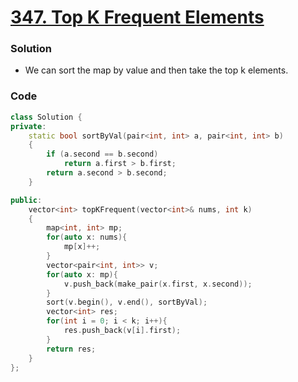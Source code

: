 # [347. Top K Frequent Elements](https://leetcode.com/problems/top-k-frequent-elements/)

### Solution

-   We can sort the map by value and then take the top k elements.

### Code

```cpp
class Solution {
private:
    static bool sortByVal(pair<int, int> a, pair<int, int> b)
    {
        if (a.second == b.second)
            return a.first > b.first;
        return a.second > b.second;
    }

public:
    vector<int> topKFrequent(vector<int>& nums, int k)
    {
        map<int, int> mp;
        for(auto x: nums){
            mp[x]++;
        }
        vector<pair<int, int>> v;
        for(auto x: mp){
            v.push_back(make_pair(x.first, x.second));
        }
        sort(v.begin(), v.end(), sortByVal);
        vector<int> res;
        for(int i = 0; i < k; i++){
            res.push_back(v[i].first);
        }
        return res;
    }
};
```
